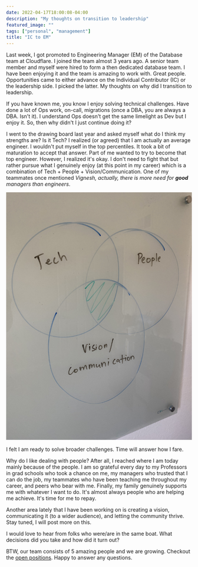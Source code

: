 ```yaml
---
date: 2022-04-17T18:00:08-04:00
description: "My thoughts on transition to leadership"
featured_image: ""
tags: ["personal", "management"]
title: "IC to EM"
---
```


Last week, I got promoted to Engineering Manager (EM) of the Database team at Cloudflare. I joined the team almost 3 years ago. A senior team member and myself were hired to form a then dedicated database team. I have been enjoying it and the team is amazing to work with. Great people. Opportunities came to either advance on the Individual Contributor (IC) or the leadership side. I picked the latter. My thoughts on why did I transition to leadership.

If you have known me, you know I enjoy solving technical challenges. Have done a lot of Ops work, on-call, migrations (once a DBA, you are always a DBA. Isn't it). I understand Ops doesn't get the same limelight as Dev but I enjoy it. So, then why didn't I just continue doing it?

I went to the drawing board last year and asked myself what do I think my strengths are? Is it Tech? I realized (or agreed) that I am actually an average engineer. I wouldn't put myself in the top percentiles. It took a bit of maturation to accept that answer. Part of me wanted to try to become that top engineer. However, I realized it's okay. I don't need to fight that but rather pursue what I genuinely enjoy (at this point in my career) which is a combination of Tech + People + Vision/Communication. One of my teammates once mentioned *Vignesh, actually, there is more need for **good** managers than engineers*.

![Whiteboard](../../public/images/IC-to-EM.jpg)

I felt I am ready to solve broader challenges. Time will answer how I fare.

Why do I like dealing with people? After all, I reached where I am today mainly because of the people. I am so grateful every day to my Professors in grad schools who took a chance on me, my managers who trusted that I can do the job, my teammates who have been teaching me throughout my career, and peers who bear with me. Finally, my family genuinely supports me with whatever I want to do.  It's almost always people who are helping me achieve. It's time for me to repay.

Another area lately that I have been working on is creating a vision, communicating it (to a wider audience), and letting the community thrive. Stay tuned, I will post more on this.

I would love to hear from folks who were/are in the same boat. What decisions did you take and how did it turn out?

BTW, our team consists of 5 amazing people and we are growing. Checkout the [open positions](https://boards.greenhouse.io/cloudflare/jobs/3585928). Happy to answer any questions.